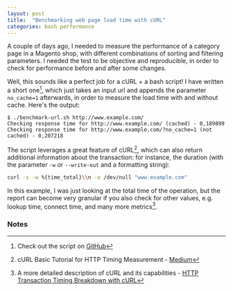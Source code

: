 ```yaml
---
layout: post
title:  "Benchmarking web page load time with cURL"
categories: bash performance
---
```


A couple of days ago, I needed to measure the performance of a category page in a Magento shop, with different combinations of sorting and filtering parameters. I needed the test to be objective and reproducible, in order to check for performance before and after some changes.

Well, this sounds like a perfect job for a cURL + a bash script! I have written a short one[^1], which just takes an input url and appends the parameter `no_cache=1` afterwards, in order to measure the load time with and without cache. Here's the output:

```
$ ./benchmark-url.sh http://www.example.com/
Checking response time for http://www.example.com/ (cached) - 0,189899
Checking response time for http://www.example.com/?no_cache=1 (not cached) - 0,207218
```

The script leverages a great feature of cURL[^2], which can also return additional information about the transaction: for instance, the duration (with the parameter `-w` or `--write-out` and a formatting string):

```bash
curl -s -w %{time_total}\\n -o /dev/null "www.example.com"
```

In this example, I was just looking at the total time of the operation, but the report can become very granular if you also check for other values, e.g. lookup time, connect time, and many more metrics[^3].

### Notes

[^1]: Check out the script on [GitHub](https://github.com/gpaddis/scripts/blob/master/benchmark-url.sh)
[^2]: cURL Basic Tutorial for HTTP Timing Measurement - [Medium](https://medium.com/@pvouzis/curl-basic-tutorial-for-http-timing-measurement-dd8dafaa9400)
[^3]: A more detailed description of cURL and its capabilities - [HTTP Transaction Timing Breakdown with cURL](https://netbeez.net/blog/http-transaction-timing-breakdown-with-curl/)
